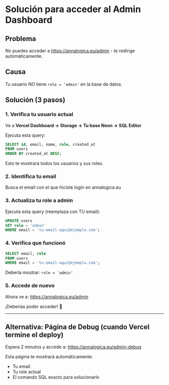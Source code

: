 # Solución para acceder al Admin Dashboard

## Problema
No puedes acceder a https://annalogica.eu/admin - te redirige automáticamente.

## Causa
Tu usuario NO tiene `role = 'admin'` en la base de datos.

## Solución (3 pasos)

### 1. Verifica tu usuario actual
Ve a **Vercel Dashboard → Storage → Tu base Neon → SQL Editor**

Ejecuta esta query:
```sql
SELECT id, email, name, role, created_at
FROM users
ORDER BY created_at DESC;
```

Esto te mostrará todos los usuarios y sus roles.

### 2. Identifica tu email
Busca el email con el que hiciste login en annalogica.eu

### 3. Actualiza tu role a admin
Ejecuta esta query (reemplaza con TU email):
```sql
UPDATE users
SET role = 'admin'
WHERE email = 'tu-email-aqui@ejemplo.com';
```

### 4. Verifica que funcionó
```sql
SELECT email, role
FROM users
WHERE email = 'tu-email-aqui@ejemplo.com';
```

Debería mostrar: `role = 'admin'`

### 5. Accede de nuevo
Ahora ve a: https://annalogica.eu/admin

¡Deberías poder acceder! 🎉

---

## Alternativa: Página de Debug (cuando Vercel termine el deploy)
Espera 2 minutos y accede a:
https://annalogica.eu/admin-debug

Esta página te mostrará automáticamente:
- Tu email
- Tu role actual
- El comando SQL exacto para solucionarlo
